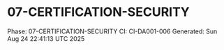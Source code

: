 # 07-CERTIFICATION-SECURITY
Phase: 07-CERTIFICATION-SECURITY
CI: CI-DA001-006
Generated: Sun Aug 24 22:41:13 UTC 2025
